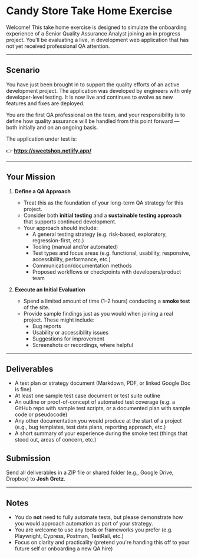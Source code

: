 # Candy Store Take Home Exercise

Welcome! This take home exercise is designed to simulate the onboarding experience of a Senior Quality Assurance Analyst joining an in progress project. You'll be evaluating a live, in development web application that has not yet received professional QA attention.

---

## Scenario

You have just been brought in to support the quality efforts of an active development project. The application was developed by engineers with only developer-level testing. It is now live and continues to evolve as new features and fixes are deployed.

You are the first QA professional on the team, and your responsibility is to define how quality assurance will be handled from this point forward — both initially and on an ongoing basis.

The application under test is:

👉 **https://sweetshop.netlify.app/**

---

## Your Mission

1. **Define a QA Approach**

   - Treat this as the foundation of your long-term QA strategy for this project.
   - Consider both **initial testing** and a **sustainable testing approach** that supports continued development.
   - Your approach should include:
     - A general testing strategy (e.g. risk-based, exploratory, regression-first, etc.)
     - Tooling (manual and/or automated)
     - Test types and focus areas (e.g. functional, usability, responsive, accessibility, performance, etc.)
     - Communication/documentation methods
     - Proposed workflows or checkpoints with developers/product team

2. **Execute an Initial Evaluation**
   - Spend a limited amount of time (1–2 hours) conducting a **smoke test** of the site.
   - Provide sample findings just as you would when joining a real project. These might include:
     - Bug reports
     - Usability or accessibility issues
     - Suggestions for improvement
     - Screenshots or recordings, where helpful

---

## Deliverables

- A test plan or strategy document (Markdown, PDF, or linked Google Doc is fine)
- At least one sample test case document or test suite outline
- An outline or proof-of-concept of automated test coverage (e.g. a GitHub repo with sample test scripts, or a documented plan with sample code or pseudocode)
- Any other documentation you would produce at the start of a project (e.g., bug templates, test data plans, reporting approach, etc.)
- A short summary of your experience during the smoke test (things that stood out, areas of concern, etc.)

## Submission

Send all deliverables in a ZIP file or shared folder (e.g., Google Drive, Dropbox) to **Josh Gretz**.

---

## Notes

- You do **not** need to fully automate tests, but please demonstrate how you would approach automation as part of your strategy.
- You are welcome to use any tools or frameworks you prefer (e.g. Playwright, Cypress, Postman, TestRail, etc.)
- Focus on clarity and practicality (pretend you're handing this off to your future self or onboarding a new QA hire)
